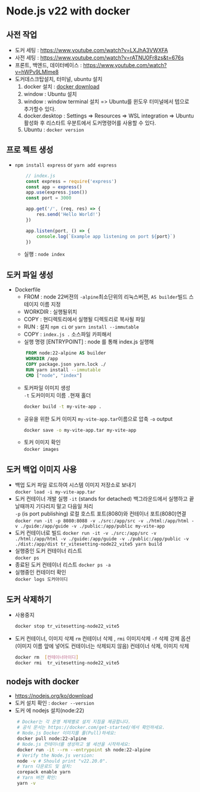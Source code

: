 # Node.js v22 with docker 


## 사전 작업
- 도커 세팅 : https://www.youtube.com/watch?v=LXJhA3VWXFA
- 사전 세팅 : https://www.youtube.com/watch?v=rATNU0Fr8zs&t=676s
- 프론트, 백엔드, 데이터베이스 : https://www.youtube.com/watch?v=hWPv9LMlme8
- 도커데스크탑설치, 터미널, ubuntu 설치
  1. docker 설치 : [docker download](https://docs.docker.com/desktop/setup/install/windows-install/)
  2. window : Ubuntu 설치 
  3. window : window terminal 설치  => Ubuntu를 윈도우 터미널에서 텝으로 추가할수 있다.
	4. docker.desktop : Settings => Resources => WSL integration => Ubuntu 활성화 후 리스타트
	  우분트에서 도커명령어를 사용할 수 있다.
	5. Ubuntu : `docker version`
  
## 프로 젝트 생성
- `npm install express` or `yarn add express`
	``` js
		// index.js
		const express = require('express')
		const app = express()
		app.use(express.json())
		const port = 3000

		app.get('/', (req, res) => {
			res.send('Hello World!')
		})

		app.listen(port, () => {
			console.log(`Example app listening on port ${port}`)
		})
	```
	- 실행 : `node index`

## 도커 파일 생성
  - Dockerfile
	+ FROM : node 22버젼의 `-alpine`최소단위의 리눅스버젼, `AS builder`빌드 스테이지 이름 지정 
	+ WORKDIR : 실행될위치 	
	+ COPY : 현디렉토리에서 실행될 디렉토리로 복사될 파일 
	+ RUN : 설치 `npm ci` or `yarn install --immutable`
	+ COPY : `index.js .` 소스파일 카피해서
	+ 실행 명령 [ENTRYPOINT] : node 를 통해 index.js 실행해
	``` dockerfile
		FROM node:22-alpine AS builder
		WORKDIR /app
		COPY package.json yarn.lock ./
		RUN yarn install --immutable
		CMD ["node", "index"]
	```
	- 토커파일 이미지 생성   
		`-t` 도커이미지 이름 `.`현재 홀더 
		``` bash
		docker build -t my-vite-app .
		```
	- 공유을 위한 도커 이미지 `my-vite-app.tar`이름으로 압축 
		`-o` output
		``` bash
		docker save -o my-vite-app.tar my-vite-app
		```
	- 토커 이미지 확인   
	 	`docker images`

## 도커 백업 이미지 사용
- 백업 도커 파일 로드하여 시스템 이미지 저장소로 보내기    
	`docker load -i my-vite-app.tar`
- 도커 컨테이너 개발 실행
	`-it` (stands for detached) 백그라운드에서 실행하고 끝날때까지 기다리지 말고 다음일 처리   
	`-p` (is port publishing) 로컬 호스트 포트(8080)와 컨테이너 포트(8080)연결   
	`docker run -it -p 8080:8088 -v ./src:/app/src -v ./html:/app/html -v ./guide:/app/guide -v ./public:/app/public my-vite-app`
- 도커 컨테이너로 빌드
	`docker run -it -v ./src:/app/src -v ./html:/app/html -v ./guide:/app/guide -v ./public:/app/public -v ./dist:/app/dist tr_vitesetting-node22_vite5 yarn build`
- 실행중인 도커 컨테이너 리스트   
	`docker ps`
- 종료된 도커 컨테이너 리스트
	`docker ps -a`
- 실행중인 컨테이터 확인   
	`docker logs 도커아이디`
  
## 도커 삭제하기 
- 사용중지 
	``` bash
	docker stop tr_vitesetting-node22_vite5
	```
- 도커 컨테이너, 이미지 삭제 `rm` 컨테이너 삭제 , `rmi` 이미지삭제
	`-f` 삭제 강제 옵션 (이미지 이름 앞에 넣어도 컨테이너는 삭제되지 않음) 
	컨테이너 삭제, 이미지 삭제
	``` bash
	docker rm  [컨테이너아이디]
	docker rmi  tr_vitesetting-node22_vite5
	```


## nodejs with docker
- https://nodejs.org/ko/download
- 도커 설치 확인 : `docker --version`
- 도커 에 nodejs 설치(node:22)
``` bash
	# Docker는 각 운영 체제별로 설치 지침을 제공합니다.
	# 공식 문서는 https://docker.com/get-started/에서 확인하세요.
	# Node.js Docker 이미지를 풀(Pull)하세요:
	docker pull node:22-alpine
	# Node.js 컨테이너를 생성하고 쉘 세션을 시작하세요:
	docker run -it --rm --entrypoint sh node:22-alpine
	# Verify the Node.js version:
	node -v # Should print "v22.20.0".
	# Yarn 다운로드 및 설치:
	corepack enable yarn
	# Yarn 버전 확인:
	yarn -v
```
